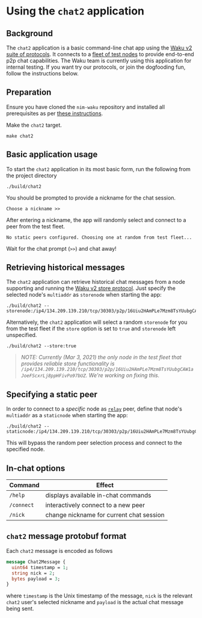# Using the `chat2` application

## Background

The `chat2` application is a basic command-line chat app using the [Waku v2 suite of protocols](https://specs.vac.dev/specs/waku/v2/waku-v2). It connects to a [fleet of test nodes](fleets.status.im) to provide end-to-end p2p chat capabilities. The Waku team is currently using this application for internal testing. If you want try our protocols, or join the dogfooding fun, follow the instructions below.

## Preparation

Ensure you have cloned the `nim-waku` repository and installed all prerequisites as per [these instructions](https://github.com/status-im/nim-waku).

Make the `chat2` target.

```
make chat2
```

## Basic application usage

To start the `chat2` application in its most basic form, run the following from the project directory

```
./build/chat2
```

You should be prompted to provide a nickname for the chat session.

```
Choose a nickname >>
```

After entering a nickname, the app will randomly select and connect to a peer from the test fleet.

```
No static peers configured. Choosing one at random from test fleet...
```

Wait for the chat prompt (`>>`) and chat away!

## Retrieving historical messages

The `chat2` application can retrieve historical chat messages from a node supporting and running the [Waku v2 store protocol](https://specs.vac.dev/specs/waku/v2/waku-store). Just specify the selected node's `multiaddr` as `storenode` when starting the app:

```
./build/chat2 --storenode:/ip4/134.209.139.210/tcp/30303/p2p/16Uiu2HAmPLe7Mzm8TsYUubgCAW1aJoeFScxrLj8ppHFivPo97bUZ
```

Alternatively, the `chat2` application will select a random `storenode` for you from the test fleet if the `store` option is set to `true` and `storenode` left unspecified.

```
./build/chat2 --store:true
```

> *NOTE: Currently (Mar 3, 2021) the only node in the test fleet that provides reliable store functionality is `/ip4/134.209.139.210/tcp/30303/p2p/16Uiu2HAmPLe7Mzm8TsYUubgCAW1aJoeFScxrLj8ppHFivPo97bUZ`. We're working on fixing this.*

## Specifying a static peer

In order to connect to a *specific* node as [`relay`](https://specs.vac.dev/specs/waku/v2/waku-relay) peer, define that node's `multiaddr` as a `staticnode` when starting the app:

```
./build/chat2 --staticnode:/ip4/134.209.139.210/tcp/30303/p2p/16Uiu2HAmPLe7Mzm8TsYUubgCAW1aJoeFScxrLj8ppHFivPo97bUZ
```

This will bypass the random peer selection process and connect to the specified node.

## In-chat options

| Command | Effect |
| --- | --- |
| `/help` | displays available in-chat commands |
| `/connect` | interactively connect to a new peer |
| `/nick` | change nickname for current chat session |

## `chat2` message protobuf format

Each `chat2` message is encoded as follows

```protobuf
message Chat2Message {
  uint64 timestamp = 1;
  string nick = 2;
  bytes payload = 3;
}
```

where `timestamp` is the Unix timestamp of the message, `nick` is the relevant `chat2` user's selected nickname and `payload` is the actual chat message being sent.
